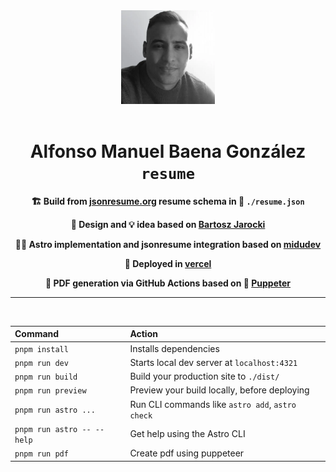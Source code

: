 <div align="center">
   <img src="./public/me.webp" " height="150px" width="auto">
   <br><br>
   <h1>
      Alfonso Manuel Baena González <code>resume</code>
   </h1>
   <b>
      <p>
         🏗️ Build from <a href="https://jsonresume.org/schema/">jsonresume.org</a> resume schema in 📄 <code>./resume.json</code>
      </p>
      <p>
         🎨 Design and 💡 idea based on <a href="https://github.com/BartoszJarocki/cv">Bartosz Jarocki</a>
      </p>
      <p>
         👨‍🚀 Astro implementation and jsonresume integration based on <a href="https://github.com/midudev/minimalist-portfolio-json/tree/main">midudev</a>
      </p>
      <p>
         🚀 Deployed in <a href="https://vercel.com/">vercel</a>
      </p>
      <p>
         🔖 PDF generation via GitHub Actions based on 🐶 <a href="https://pptr.dev/">Puppeter</a>
      </p>
      <p>
      </p>
   </b>
   <hr>
   <br>
</div>

| Command                    | Action                                           |
| :------------------------- | :----------------------------------------------- |
| `pnpm install`             | Installs dependencies                            |
| `pnpm run dev`             | Starts local dev server at `localhost:4321`      |
| `pnpm run build`           | Build your production site to `./dist/`          |
| `pnpm run preview`         | Preview your build locally, before deploying     |
| `pnpm run astro ...`       | Run CLI commands like `astro add`, `astro check` |
| `pnpm run astro -- --help` | Get help using the Astro CLI                     |
| `pnpm run pdf`             | Create pdf using puppeteer                       |
